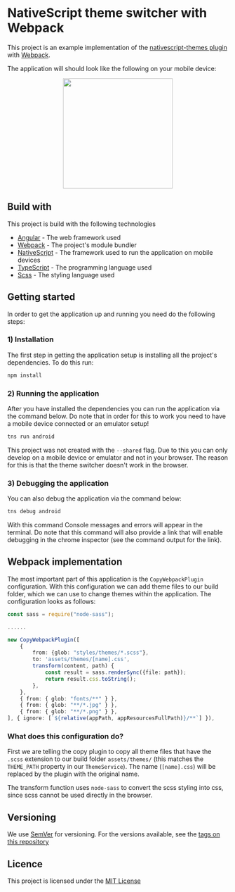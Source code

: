 # NativeScript theme switcher with Webpack

This project is an example implementation of the [nativescript-themes plugin](https://www.npmjs.com/package/nativescript-themes/v/2.0.1) with [Webpack](https://webpack.js.org/). 

The application will should look like the following on your mobile device: <br>
<p align="center">
<img src="https://i.imgur.com/j6117Pb.gif" width="250"/>
</p>

## Build with
This project is build with the following technologies

- [Angular](https://angular.io/) - The web framework used
- [Webpack](https://webpack.js.org/) - The project's module bundler
- [NativeScript](https://www.nativescript.org/) - The framework used to run the application on mobile devices
- [TypeScript](https://www.typescriptlang.org/) - The programming language used
- [Scss](https://sass-lang.com/) - The styling language used

## Getting started
In order to get the application up and running you need do the following steps: 

### 1) Installation
The first step in getting the application setup is installing all the project's dependencies. To do this run: 
```bash
npm install
```

### 2) Running the application
After you have installed the dependencies you can run the application via the command below. 
Do note that in order for this to work you need to have a mobile device connected or an emulator setup! 
```bash
tns run android
```

This project was not created with the `--shared` flag. Due to this you can only develop on a mobile device or emulator and not in your browser.
The reason for this is that the theme switcher doesn't work in the browser.

### 3) Debugging the application
You can also debug the application via the command below:
```bash
tns debug android
```

With this command Console messages and errors will appear in the terminal. Do note that this command will also provide a link 
that will enable debugging in the chrome inspector (see the command output for the link).

## Webpack implementation
The most important part of this application is the `CopyWebpackPlugin` configuration. With this configuration we can add theme files to our build folder, which we can use to change themes within the application. 
The configuration looks as follows:
```typescript
const sass = require("node-sass");

......

new CopyWebpackPlugin([
    {
        from: {glob: "styles/themes/*.scss"},
        to: 'assets/themes/[name].css',
        transform(content, path) {
            const result = sass.renderSync({file: path});
            return result.css.toString();
        },
    },
    { from: { glob: "fonts/**" } },
    { from: { glob: "**/*.jpg" } },
    { from: { glob: "**/*.png" } },
], { ignore: [`${relative(appPath, appResourcesFullPath)}/**`] }),
```

### What does this configuration do? 
First we are telling the copy plugin to copy all theme files that have the `.scss` extension to our build folder `assets/themes/` (this matches the `THEME_PATH` property in our `ThemeService`). The name (`[name].css`) will be replaced by the plugin with the original name. 

The transform function uses `node-sass` to convert the scss styling into css, since scss cannot be used directly in the browser. 

## Versioning
We use [SemVer](https://semver.org/) for versioning. For the versions available, see the [tags on this repository](https://github.com/RobinvanTienhoven/nativescript-themeswitch/tags)
 
## Licence 
This project is licensed under the [MIT License](https://opensource.org/licenses/MIT)
